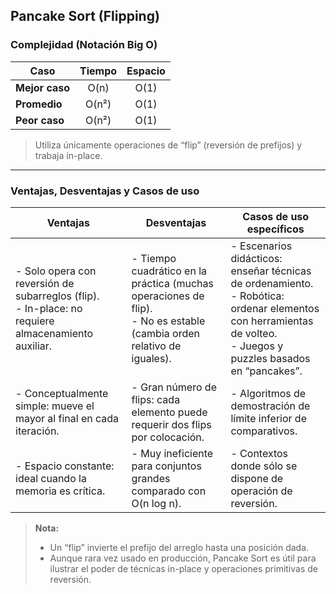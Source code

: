 ## Pancake Sort (Flipping)

### Complejidad (Notación Big O)

| Caso            | Tiempo   | Espacio |
|-----------------|:--------:|:-------:|
| **Mejor caso**  | O(n)     | O(1)    |
| **Promedio**    | O(n²)    | O(1)    |
| **Peor caso**   | O(n²)    | O(1)    |

> Utiliza únicamente operaciones de “flip” (reversión de prefijos) y trabaja in-place.

---

### Ventajas, Desventajas y Casos de uso

| Ventajas                                                         | Desventajas                                                        | Casos de uso específicos                                      |
|------------------------------------------------------------------|--------------------------------------------------------------------|----------------------------------------------------------------|
| - Solo opera con reversión de subarreglos (flip).<br>- In-place: no requiere almacenamiento auxiliar. | - Tiempo cuadrático en la práctica (muchas operaciones de flip).<br>- No es estable (cambia orden relativo de iguales). | - Escenarios didácticos: enseñar técnicas de ordenamiento.<br>- Robótica: ordenar elementos con herramientas de volteo.<br>- Juegos y puzzles basados en “pancakes”. |
| - Conceptualmente simple: mueve el mayor al final en cada iteración. | - Gran número de flips: cada elemento puede requerir dos flips por colocación. | - Algoritmos de demostración de límite inferior de comparativos. |
| - Espacio constante: ideal cuando la memoria es crítica.        | - Muy ineficiente para conjuntos grandes comparado con O(n log n).  | - Contextos donde sólo se dispone de operación de reversión.  |

> **Nota:**  
> - Un “flip” invierte el prefijo del arreglo hasta una posición dada.  
> - Aunque rara vez usado en producción, Pancake Sort es útil para ilustrar el poder de técnicas in-place y operaciones primitivas de reversión.